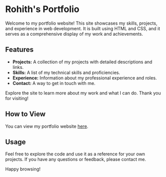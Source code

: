 # Rohith's Portfolio

Welcome to my portfolio website! This site showcases my skills, projects, and experience in web development. It is built using HTML and CSS, and it serves as a comprehensive display of my work and achievements.

## Features
- **Projects:** A collection of my projects with detailed descriptions and links.
- **Skills:** A list of my technical skills and proficiencies.
- **Experience:** Information about my professional experience and roles.
- **Contact:** A way to get in touch with me.

Explore the site to learn more about my work and what I can do. Thank you for visiting!

## How to View
You can view my portfolio website [here](rohithgg.github.io/rohithsresume).

## Usage
Feel free to explore the code and use it as a reference for your own projects. If you have any questions or feedback, please contact me.

Happy browsing!
